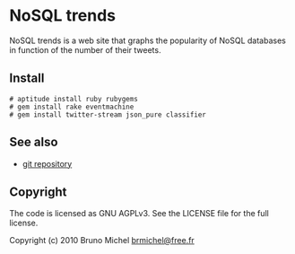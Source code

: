 NoSQL trends
============

NoSQL trends is a web site that graphs the popularity of NoSQL databases in
function of the number of their tweets.


Install
-------

    # aptitude install ruby rubygems
    # gem install rake eventmachine
    # gem install twitter-stream json_pure classifier


See also
--------

* [git repository](http://github.com/nono/NoSQL-trends)


Copyright
---------

The code is licensed as GNU AGPLv3. See the LICENSE file for the full license.

Copyright (c) 2010 Bruno Michel <brmichel@free.fr>
